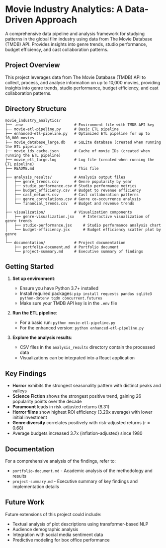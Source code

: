 # Movie Industry Analytics: A Data-Driven Approach

A comprehensive data pipeline and analysis framework for studying patterns in the global film industry using data from The Movie Database (TMDB) API. Provides insights into genre trends, studio performance, budget efficiency, and cast collaboration patterns.

## Project Overview

This project leverages data from The Movie Database (TMDB) API to collect, process, and analyse information on up to 10,000 movies, providing insights into genre trends, studio performance, budget efficiency, and cast collaboration patterns.

## Directory Structure

```
movie_industry_analytics/
├── .env                       # Environment file with TMDB API key
├── movie-etl-pipeline.py      # Basic ETL pipeline
├── enhanced-etl-pipeline.py   # Optimized ETL pipeline for up to 10,000 movies
├── movie_database_large.db    # SQLite database (created when running the ETL pipeline)
├── movie_ids_cache.json       # Cache of movie IDs (created when running the ETL pipeline)
├── movie_etl_large.log        # Log file (created when running the ETL pipeline)
├── README.md                  # This file
│
├── analysis_results/          # Analysis output files
│   ├── genre_trends.csv       # Genre popularity by year
│   ├── studio_performance.csv # Studio performance metrics
│   ├── budget_efficiency.csv  # Budget to revenue efficiency
│   ├── cast_network.csv       # Cast collaboration patterns
│   ├── genre_correlations.csv # Genre co-occurrence analysis
│   └── financial_trends.csv   # Budget and revenue trends
│
├── visualization/             # Visualization components
│   ├── genre-visualization.jsx    # Interactive visualization of genre trends
│   ├── studio-performance.jsx     # Studio performance analysis chart
│   └── budget-efficiency.jsx      # Budget efficiency scatter plot by genre
│
└── documentation/             # Project documentation
    ├── portfolio-document.md  # Portfolio document
    └── project-summary.md     # Executive summary of findings
```

## Getting Started

1. **Set up environment**:
   - Ensure you have Python 3.7+ installed
   - Install required packages: `pip install requests pandas sqlite3 python-dotenv tqdm concurrent.futures`
   - Make sure your TMDB API key is in the `.env` file

2. **Run the ETL pipeline**:
   - For a basic run: `python movie-etl-pipeline.py`
   - For the enhanced version: `python enhanced-etl-pipeline.py`

3. **Explore the analysis results**:
   - CSV files in the `analysis_results` directory contain the processed data
   - Visualizations can be integrated into a React application

## Key Findings

- **Horror** exhibits the strongest seasonality pattern with distinct peaks and valleys
- **Science Fiction** shows the strongest positive trend, gaining 26 popularity points over the decade
- **Paramount** leads in risk-adjusted returns (8.31)
- **Horror films** show highest ROI efficiency (3.29x average) with lower initial investment
- **Genre diversity** correlates positively with risk-adjusted returns (r = 0.68)
- Average budgets increased 3.7x (inflation-adjusted) since 1980

## Documentation

For a comprehensive analysis of the findings, refer to:
- `portfolio-document.md` - Academic analysis of the methodology and results
- `project-summary.md` - Executive summary of key findings and implementation details

## Future Work

Future extensions of this project could include:
- Textual analysis of plot descriptions using transformer-based NLP
- Audience demographic analysis
- Integration with social media sentiment data
- Predictive modeling for box office performance
